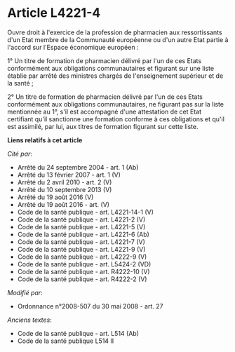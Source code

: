 # Article L4221-4

Ouvre droit à l'exercice de la profession de pharmacien aux ressortissants d'un Etat membre de la Communauté européenne ou
d'un autre Etat partie à l'accord sur l'Espace économique européen : 

1° Un titre de formation de pharmacien délivré par l'un de ces Etats conformément aux obligations communautaires et figurant
sur une liste établie par arrêté des ministres chargés de l'enseignement supérieur et de la santé ; 

2° Un titre de formation de pharmacien délivré par l'un de ces Etats conformément aux obligations communautaires, ne figurant
pas sur la liste mentionnée au 1°, s'il est accompagné d'une attestation de cet Etat certifiant qu'il sanctionne une
formation conforme à ces obligations et qu'il est assimilé, par lui, aux titres de formation figurant sur cette liste.

**Liens relatifs à cet article**

_Cité par_:

  - Arrêté du 24 septembre 2004 - art. 1 (Ab)
  - Arrêté du 13 février 2007 - art. 1 (V)
  - Arrêté du 2 avril 2010 - art. 2 (V)
  - Arrêté du 10 septembre 2013 (V)
  - Arrêté du 19 août 2016 (V)
  - Arrêté du 19 août 2016 - art. (V)
  - Code de la santé publique - art. L4221-14-1 (V)
  - Code de la santé publique - art. L4221-2 (V)
  - Code de la santé publique - art. L4221-5 (V)
  - Code de la santé publique - art. L4221-6 (Ab)
  - Code de la santé publique - art. L4221-7 (V)
  - Code de la santé publique - art. L4221-9 (V)
  - Code de la santé publique - art. L4222-9 (V)
  - Code de la santé publique - art. L5424-2 (VD)
  - Code de la santé publique - art. R4222-10 (V)
  - Code de la santé publique - art. R4222-2 (V)

_Modifié par_:

  - Ordonnance n°2008-507 du 30 mai 2008 - art. 27

_Anciens textes_:

  - Code de la santé publique - art. L514 (Ab)
  - Code de la santé publique L514 II
